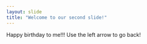 ```yaml
---
layout: slide
title: "Welcome to our second slide!"
---
```

Happy birthday to me!!!
Use the left arrow to go back!
